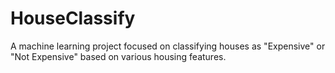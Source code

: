 # HouseClassify
A machine learning project focused on classifying houses as "Expensive" or "Not Expensive" based on various housing features.

